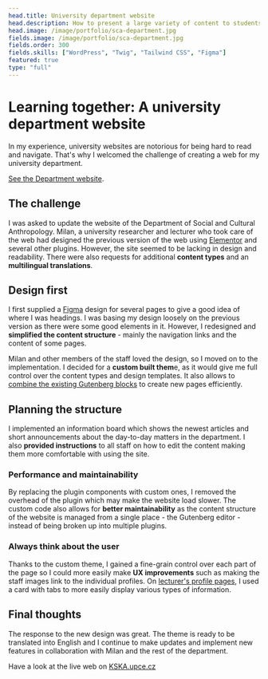 ```yaml
---
head.title: University department website
head.description: How to present a large variety of content to students and alumni? Let's find out!
head.image: /image/portfolio/sca-department.jpg
fields.image: /image/portfolio/sca-department.jpg
fields.order: 300
fields.skills: ["WordPress", "Twig", "Tailwind CSS", "Figma"]
featured: true
type: "full"
---
```


# Learning together: A university department website

In my experience, university websites are notorious for being hard to read and navigate. That's why I welcomed the challenge of creating a web for my university department.

[See the Department website](https://kska.upce.cz/).

## The challenge

I was asked to update the website of the Department of Social and Cultural Anthropology. Milan, a university researcher and lecturer who took care of the web had designed the previous version of the web using [Elementor](https://elementor.com/) and several other plugins. However, the site seemed to be lacking in design and readability. There were also requests for additional **content types** and an **multilingual translations**.

## Design first

I first supplied a [Figma](https://www.figma.com/) design for several pages to give a good idea of where I was headings. I was basing my design loosely on the previous version as there were some good elements in it. However, I redesigned and **simplified the content structure** - mainly the navigation links and the content of some pages.

Milan and other members of the staff loved the design, so I moved on to the implementation. I decided for a **custom built them**e, as it would give me full control over the content types and design templates. It also allows to [combine the existing Gutenberg blocks](/blog/wordpress-gutenberg-101) to create new pages efficiently.

## Planning the structure

I implemented an information board which shows the newest articles and short announcements about the day-to-day matters in the department. I also **provided instructions** to all staff on how to edit the content making them more comfortable with using the site.

### Performance and maintainability

By replacing the plugin components with custom ones, I removed the overhead of the plugin which may make the website load slower. The custom code also allows for **better maintainability** as the content structure of the website is managed from a single place - the Gutenberg editor - instead of being broken up into multiple plugins.

### Always think about the user

Thanks to the custom theme, I gained a fine-grain control over each part of the page so I could more easily make **UX improvements** such as making the staff images link to the individual profiles. On [lecturer's profile pages](https://kska.upce.cz/okatedre/lide/adam-horalek/), I used a card with tabs to more easily display various types of information.

## Final thoughts

The response to the new design was great. The theme is ready to be translated into English and I continue to make updates and implement new features in collaboration with Milan and the rest of the department.

Have a look at the live web on [KSKA.upce.cz](https://kska.upce.cz/)

